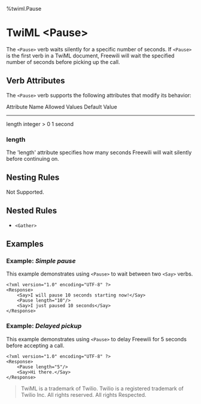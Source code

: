 %twiml.Pause

TwiML \<Pause>
=====================

The `<Pause>` verb waits silently for a specific number of seconds. If `<Pause>` is the first verb in a TwiML document, Freewili will wait the specified number of seconds before picking up the call.

Verb Attributes
---------------

The `<Pause>` verb supports the following attributes that modify its behavior:

Attribute Name      Allowed Values      Default Value
--------------      --------------      -------------
length              integer > 0         1 second

### length ###
The 'length' attribute specifies how many seconds Freewili will wait silently before continuing on.

Nesting Rules
-------------
Not Supported.

Nested Rules
------------
* `<Gather>`

Examples
--------

### Example: _Simple pause_ ###
This example demonstrates using `<Pause>` to wait between two `<Say>` verbs.

~~~{ .xml }
<?xml version="1.0" encoding="UTF-8" ?>
<Response>
    <Say>I will pause 10 seconds starting now!</Say>
    <Pause length="10"/>
    <Say>I just paused 10 seconds</Say>
</Response>
~~~

### Example: _Delayed pickup_ ###
This example demonstrates using `<Pause>` to delay Freewili for 5 seconds before accepting a call.

~~~{ .xml }
<?xml version="1.0" encoding="UTF-8" ?>
<Response>
    <Pause length="5"/>
    <Say>Hi there.</Say>
</Response>
~~~

> TwiML is a trademark of Twilio. Twilio is a registered trademark of Twilio Inc. All rights reserved. All rights Respected.